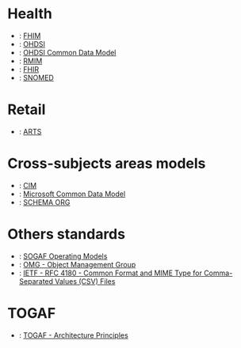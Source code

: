 # Health

+ : [FHIM](https://fhims.org/)
+ : [OHDSI](https://www.ohdsi.org/data-standardization/the-common-data-model/)
+ : [OHDSI Common Data Model](https://ohdsi.github.io/CommonDataModel/)
+ : [RMIM](https://wiki.hl7.org/RMIM_Diagram_Representation)
+ : [FHIR]( https://www.hl7.org/fhir/)
+ : [SNOMED]( https://www.snomed.org/snomed-ct/Use-SNOMED-CT)

 
# Retail

+ : [ARTS](https://www.omg.org/retail-depository/arts-odm-73/)
 

# Cross-subjects areas models

+ : [CIM](https://github.com/cloudinformationmodel/cloudinformationmodel)
+ : [Microsoft Common Data Model](https://microsoft.github.io/CDM/)
+ : [SCHEMA ORG](https://github.com/schemaorg/schemaorg)

 
# Others standards

+ : [SOGAF Operating Models](https://architect.salesforce.com/govern/operating-models/sogaf-operating-models)
+ : [OMG - Object Management Group](https://www.omg.org/mda/specs.htm)
+ : [IETF - RFC 4180 - Common Format and MIME Type for Comma-Separated Values (CSV) Files](https://datatracker.ietf.org/doc/html/rfc4180)


# TOGAF

+ : [TOGAF - Architecture Principles](https://pubs.opengroup.org/architecture/togaf8-doc/arch/chap29.html)
